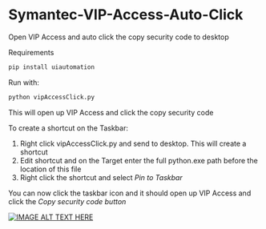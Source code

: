 # Symantec-VIP-Access-Auto-Click
Open VIP Access and auto click the copy security code to desktop

Requirements
```python
pip install uiautomation
```

Run with: 
```python
python vipAccessClick.py
```

This will open up VIP Access and click the copy security code

To create a shortcut on the Taskbar:
1. Right click vipAccessClick.py and send to desktop. This will create a shortcut
2. Edit shortcut and on the Target enter the full python.exe path before the location of this file
3. Right click the shortcut and select *Pin to Taskbar*

You can now click the taskbar icon and it should open up VIP Access and click the *Copy security code button*

[![IMAGE ALT TEXT HERE](http://img.youtube.com/vi/Ya-KdFn8CwM/0.jpg)](http://www.youtube.com/watch?v=Ya-KdFn8CwM)

